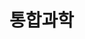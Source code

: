 # 통합과학

<figure><img src="../.gitbook/assets/과학노트001.png" alt=""><figcaption></figcaption></figure>

<figure><img src="../.gitbook/assets/과학노트002.png" alt=""><figcaption></figcaption></figure>

<figure><img src="../.gitbook/assets/과학노트003.png" alt=""><figcaption></figcaption></figure>

<figure><img src="../.gitbook/assets/과학노트004.png" alt=""><figcaption></figcaption></figure>

<figure><img src="../.gitbook/assets/과학노트005.png" alt=""><figcaption></figcaption></figure>

<figure><img src="../.gitbook/assets/과학노트006.png" alt=""><figcaption></figcaption></figure>

<figure><img src="../.gitbook/assets/과학노트007.png" alt=""><figcaption></figcaption></figure>

<figure><img src="../.gitbook/assets/과학노트008.png" alt=""><figcaption></figcaption></figure>

<figure><img src="../.gitbook/assets/과학노트009.png" alt=""><figcaption></figcaption></figure>

<figure><img src="../.gitbook/assets/과학노트010.png" alt=""><figcaption></figcaption></figure>

<figure><img src="../.gitbook/assets/과학노트011.png" alt=""><figcaption></figcaption></figure>

<figure><img src="../.gitbook/assets/과학노트012.png" alt=""><figcaption></figcaption></figure>

<figure><img src="../.gitbook/assets/과학노트013.png" alt=""><figcaption></figcaption></figure>

<figure><img src="../.gitbook/assets/과학노트014.png" alt=""><figcaption></figcaption></figure>
